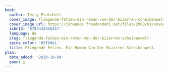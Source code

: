 ```yaml
---
book:
  author: Terry Pratchett
  cover_image: fliegende-fetzen-ein-roman-von-der-bizarren-scheibenwelt-.jpg
  cover_image_url: https://johannes.freudendahl.net/files/2008/01/cover_fliegende_fetzen.jpg
  isbn13: '9783442416257'
  language: de
  slug: fliegende-fetzen-ein-roman-von-der-bizarren-scheibenwelt-
  spine_color: '#2f9de1'
  title: Fliegende Fetzen. Ein Roman Von Der Bizarren Scheibenwelt.
plan:
  date_added: '2020-10-04'
  gone: χ
---
```

